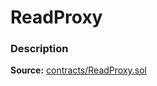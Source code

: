 # ReadProxy

### Description <a href="description" id="description"></a>

**Source:** [contracts/ReadProxy.sol](https://github.com/perifinance/peri-finance/blob/master/contracts/ReadProxy.sol)

